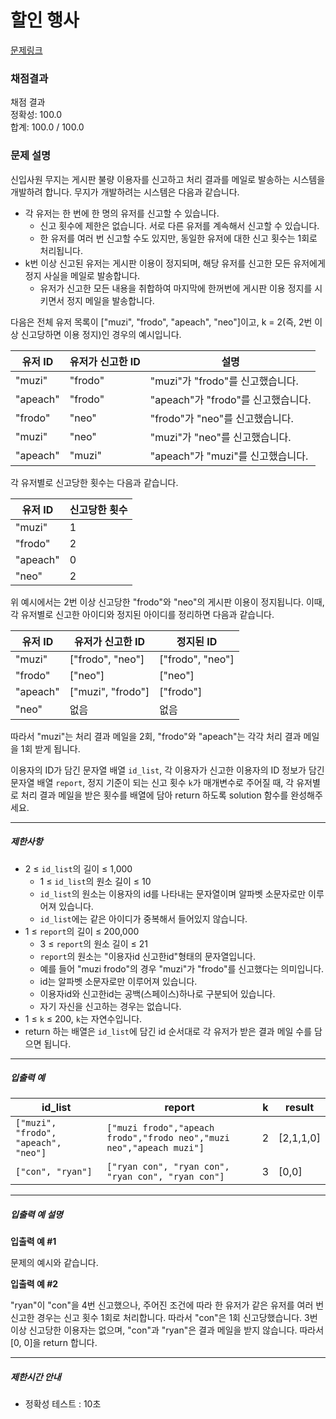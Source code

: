 # 할인 행사

[문제링크](https://school.programmers.co.kr/learn/courses/30/lessons/92334)

### 채점결과

채점 결과 <br>
정확성: 100.0 <br>
합계: 100.0 / 100.0

### 문제 설명

<p>신입사원 무지는 게시판 불량 이용자를 신고하고 처리 결과를 메일로 발송하는 시스템을 개발하려 합니다. 무지가 개발하려는 시스템은 다음과 같습니다.</p>

<ul>
    <li>각 유저는 한 번에 한 명의 유저를 신고할 수 있습니다.
        <ul>
            <li>신고 횟수에 제한은 없습니다. 서로 다른 유저를 계속해서 신고할 수 있습니다.</li>
            <li>한 유저를 여러 번 신고할 수도 있지만, 동일한 유저에 대한 신고 횟수는 1회로 처리됩니다.</li>
        </ul>
    </li>
    <li>k번 이상 신고된 유저는 게시판 이용이 정지되며, 해당 유저를 신고한 모든 유저에게 정지 사실을 메일로 발송합니다.
        <ul>
            <li>유저가 신고한 모든 내용을 취합하여 마지막에 한꺼번에 게시판 이용 정지를 시키면서 정지 메일을 발송합니다.</li>
        </ul>
    </li>
</ul>

<p>다음은 전체 유저 목록이 ["muzi", "frodo", "apeach", "neo"]이고, k = 2(즉, 2번 이상 신고당하면 이용 정지)인 경우의 예시입니다.</p>

<table class="table">
    <thead>
        <tr>
            <th>유저 ID</th>
            <th>유저가 신고한 ID</th>
            <th>설명</th>
        </tr>
    </thead>
    <tbody>
        <tr>
            <td>"muzi"</td>
            <td>"frodo"</td>
            <td>"muzi"가 "frodo"를 신고했습니다.</td>
        </tr>
        <tr>
            <td>"apeach"</td>
            <td>"frodo"</td>
            <td>"apeach"가 "frodo"를 신고했습니다.</td>
        </tr>
        <tr>
            <td>"frodo"</td>
            <td>"neo"</td>
            <td>"frodo"가 "neo"를 신고했습니다.</td>
        </tr>
        <tr>
            <td>"muzi"</td>
            <td>"neo"</td>
            <td>"muzi"가 "neo"를 신고했습니다.</td>
        </tr>
        <tr>
            <td>"apeach"</td>
            <td>"muzi"</td>
            <td>"apeach"가 "muzi"를 신고했습니다.</td>
        </tr>
    </tbody>
</table>

<p>각 유저별로 신고당한 횟수는 다음과 같습니다.</p>

<table class="table">
    <thead>
        <tr>
            <th>유저 ID</th>
            <th>신고당한 횟수</th>
        </tr>
    </thead>
    <tbody>
        <tr>
            <td>"muzi"</td>
            <td>1</td>
        </tr>
        <tr>
            <td>"frodo"</td>
            <td>2</td>
        </tr>
        <tr>
            <td>"apeach"</td>
            <td>0</td>
        </tr>
        <tr>
            <td>"neo"</td>
            <td>2</td>
        </tr>
    </tbody>
</table>

<p>위 예시에서는 2번 이상 신고당한 "frodo"와 "neo"의 게시판 이용이 정지됩니다. 이때, 각 유저별로 신고한 아이디와 정지된 아이디를 정리하면 다음과 같습니다.</p>

<table class="table">
    <thead>
        <tr>
            <th>유저 ID</th>
            <th>유저가 신고한 ID</th>
            <th>정지된 ID</th>
        </tr>
    </thead>
    <tbody>
        <tr>
            <td>"muzi"</td>
            <td>["frodo", "neo"]</td>
            <td>["frodo", "neo"]</td>
        </tr>
        <tr>
            <td>"frodo"</td>
            <td>["neo"]</td>
            <td>["neo"]</td>
        </tr>
        <tr>
            <td>"apeach"</td>
            <td>["muzi", "frodo"]</td>
            <td>["frodo"]</td>
        </tr>
        <tr>
            <td>"neo"</td>
            <td>없음</td>
            <td>없음</td>
        </tr>
    </tbody>
</table>

<p>따라서 "muzi"는 처리 결과 메일을 2회, "frodo"와 "apeach"는 각각 처리 결과 메일을 1회 받게 됩니다.</p>

<p>이용자의 ID가 담긴 문자열 배열 <code>id_list</code>, 각 이용자가 신고한 이용자의 ID 정보가 담긴 문자열 배열 <code>report</code>, 정지 기준이 되는 신고 횟수 <code>k</code>가 매개변수로 주어질 때, 각 유저별로 처리 결과 메일을 받은 횟수를 배열에 담아 return 하도록 solution 함수를 완성해주세요.</p>

<hr>

<h5>제한사항</h5>

<ul>
    <li>2 ≤ <code>id_list</code>의 길이 ≤ 1,000
        <ul>
            <li>1 ≤ <code>id_list</code>의 원소 길이 ≤ 10</li>
            <li><code>id_list</code>의 원소는 이용자의 id를 나타내는 문자열이며 알파벳 소문자로만 이루어져 있습니다.</li>
            <li><code>id_list</code>에는 같은 아이디가 중복해서 들어있지 않습니다.</li>
        </ul>
    </li>
    <li>1 ≤ <code>report</code>의 길이 ≤ 200,000
        <ul>
            <li>3 ≤ <code>report</code>의 원소 길이 ≤ 21</li>
            <li><code>report</code>의 원소는 "이용자id 신고한id"형태의 문자열입니다.</li>
            <li>예를 들어 "muzi frodo"의 경우 "muzi"가 "frodo"를 신고했다는 의미입니다.</li>
            <li>id는 알파벳 소문자로만 이루어져 있습니다.</li>
            <li>이용자id와 신고한id는 공백(스페이스)하나로 구분되어 있습니다.</li>
            <li>자기 자신을 신고하는 경우는 없습니다.</li>
        </ul>
    </li>
    <li>1 ≤ <code>k</code> ≤ 200, <code>k</code>는 자연수입니다.</li>
    <li>return 하는 배열은 <code>id_list</code>에 담긴 id 순서대로 각 유저가 받은 결과 메일 수를 담으면 됩니다.</li>
</ul>

<hr>

<h5>입출력 예</h5>

<table class="table">
    <thead>
        <tr>
            <th>id_list</th>
            <th>report</th>
            <th>k</th>
            <th>result</th>
        </tr>
        </thead>
        <tbody>
        <tr>
            <td>
                <code>["muzi", "frodo", "apeach", "neo"]</code>
            </td>
            <td><code>["muzi frodo","apeach frodo","frodo neo","muzi neo","apeach muzi"]</code></td>
            <td>2</td>
            <td>[2,1,1,0]</td>
        </tr>
        <tr>
            <td><code>["con", "ryan"]</code></td>
            <td><code>["ryan con", "ryan con", "ryan con", "ryan con"]</code></td>
            <td>3</td>
            <td>[0,0]</td>
        </tr>
    </tbody>
</table>

<hr>

<h5>입출력 예 설명</h5>

<p><strong>입출력 예 #1</strong></p>

<p>문제의 예시와 같습니다.</p>

<p><strong>입출력 예 #2</strong></p>

<p>"ryan"이 "con"을 4번 신고했으나, 주어진 조건에 따라 한 유저가 같은 유저를 여러 번 신고한 경우는 신고 횟수 1회로 처리합니다. 따라서 "con"은 1회 신고당했습니다. 3번 이상 신고당한 이용자는 없으며, "con"과 "ryan"은 결과 메일을 받지 않습니다. 따라서 [0, 0]을 return 합니다.</p>

<hr>

<h5>제한시간 안내</h5>

<ul>
    <li>정확성 테스트 : 10초</li>
</ul>
